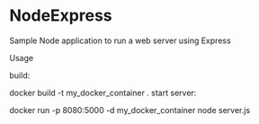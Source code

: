 # NodeExpress
Sample Node application to run a web server using Express

Usage

build:

docker build -t my_docker_container .
start server:

docker run -p 8080:5000 -d my_docker_container node server.js
